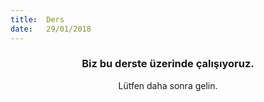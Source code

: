 ```yaml
---
title:  Ders
date:   29/01/2018
---
```


### <center>Biz bu derste üzerinde çalışıyoruz.</center>
<center>Lütfen daha sonra gelin.</center>